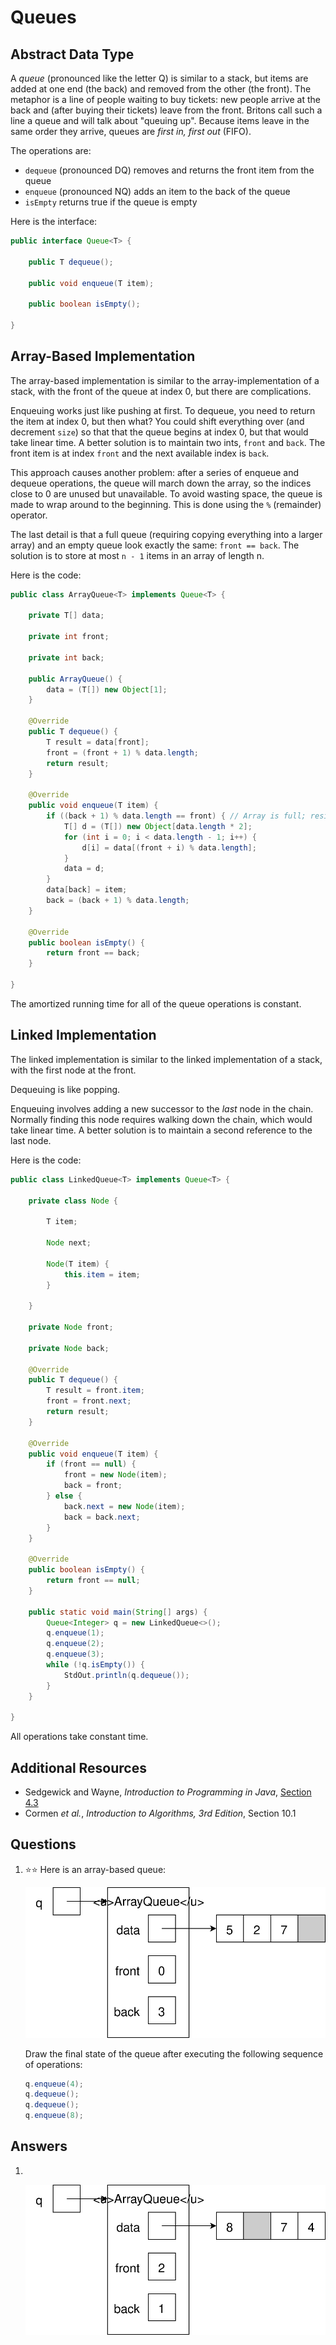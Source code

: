 # Queues
## Abstract Data Type

A *queue* (pronounced like the letter Q) is similar to a stack, but items are added at one end (the back) and removed from the other (the front). The metaphor is a line of people waiting to buy tickets: new people arrive at the back and (after buying their tickets) leave from the front. Britons call such a line a queue and will talk about "queuing up". Because items leave in the same order they arrive, queues are *first in, first out* (FIFO).

The operations are:

- `dequeue` (pronounced DQ) removes and returns the front item from the queue
- `enqueue` (pronounced NQ) adds an item to the back of the queue
- `isEmpty` returns true if the queue is empty

Here is the interface:

```java
public interface Queue<T> {

    public T dequeue();

    public void enqueue(T item);
    
    public boolean isEmpty();

}
```

## Array-Based Implementation

The array-based implementation is similar to the array-implementation of a stack, with the front of the queue at index 0, but there are complications.

Enqueuing works just like pushing at first. To dequeue, you need to return the item at index 0, but then what? You could shift everything over (and decrement `size`) so that that the queue begins at index 0, but that would take linear time. A better solution is to maintain two ints, `front` and `back`. The front item is at index `front` and the next available index is `back`.

This approach causes another problem: after a series of enqueue and dequeue operations, the queue will march down the array, so the indices close to 0 are unused but unavailable. To avoid wasting space, the queue is made to wrap around to the beginning. This is done using the `%` (remainder) operator.

The last detail is that a full queue (requiring copying everything into a larger array) and an empty queue look exactly the same: `front == back`. The solution is to store at most `n - 1` items in an array of length n.

Here is the code:

```java
public class ArrayQueue<T> implements Queue<T> {

    private T[] data;

    private int front;

    private int back;

    public ArrayQueue() {
        data = (T[]) new Object[1];
    }

    @Override
    public T dequeue() {
        T result = data[front];
        front = (front + 1) % data.length;
        return result;
    }

    @Override
    public void enqueue(T item) {
        if ((back + 1) % data.length == front) { // Array is full; resize
            T[] d = (T[]) new Object[data.length * 2];
            for (int i = 0; i < data.length - 1; i++) {
                d[i] = data[(front + i) % data.length];
            }
            data = d;
        }
        data[back] = item;
        back = (back + 1) % data.length;
    }

    @Override
    public boolean isEmpty() {
        return front == back;
    }

}
```

The amortized running time for all of the queue operations is constant.

## Linked Implementation

The linked implementation is similar to the linked implementation of a stack, with the first node at the front.

Dequeuing is like popping.

Enqueuing involves adding a new successor to the *last* node in the chain. Normally finding this node requires walking down the chain, which would take linear time. A better solution is to maintain a second reference to the last node.

Here is the code:

```java
public class LinkedQueue<T> implements Queue<T> {

    private class Node {

        T item;

        Node next;

        Node(T item) {
            this.item = item;
        }

    }

    private Node front;

    private Node back;

    @Override
    public T dequeue() {
        T result = front.item;
        front = front.next;
        return result;
    }

    @Override
    public void enqueue(T item) {
        if (front == null) {
            front = new Node(item);
            back = front;
        } else {
            back.next = new Node(item);
            back = back.next;
        }
    }

    @Override
    public boolean isEmpty() {
        return front == null;
    }

    public static void main(String[] args) {
        Queue<Integer> q = new LinkedQueue<>();
        q.enqueue(1);
        q.enqueue(2);
        q.enqueue(3);
        while (!q.isEmpty()) {
            StdOut.println(q.dequeue());
        }
    }

}
```

All operations take constant time.

## Additional Resources

- Sedgewick and Wayne, *Introduction to Programming in Java*, [Section 4.3](https://introcs.cs.princeton.edu/java/43stack/)
- Cormen *et al.*, *Introduction to Algorithms, 3rd Edition*, Section 10.1

## Questions
1. :star::star: Here is an array-based queue:

    ![q is an array-based queue. The data array contains 5, 2, 7, and an unused cell. Front is 0 and back is 3.](array_queue_example.svg)
    
    Draw the final state of the queue after executing the following sequence of operations:
    ```java
    q.enqueue(4);
    q.dequeue();
    q.dequeue();
    q.enqueue(8);
    ```
## Answers
1. &nbsp;

    ![q is an array-based queue. The data array contains 8, an unused cell, 7, and 4. Front is 2 and back is 1.](array_queue_after.svg)
    
